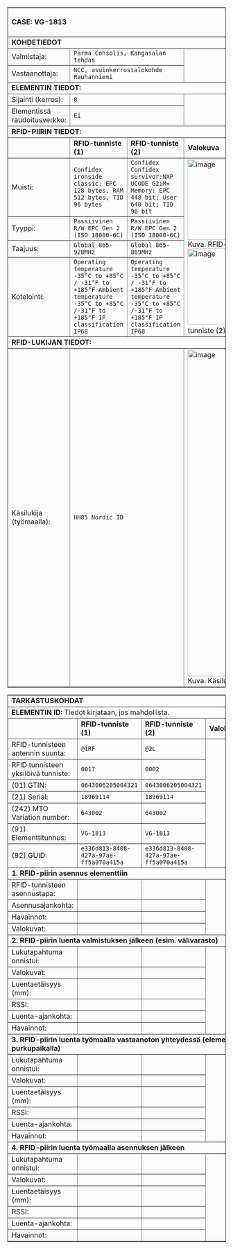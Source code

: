 <table border="1" cellspacing="0" cellpadding="0">
<tbody>
<tr><td colspan="4"><br><strong>CASE: VG-1813</strong><br><br></td></tr>
<tr><td colspan="4"><strong>KOHDETIEDOT</strong></td></tr>
<tr>  
  <td>Valmistaja:</td>
  <td colspan="2"><code>Parma Consolis, Kangasalan tehdas</code></td>
  <td rowspan="2"></td>
</tr>
<tr>
  <td>Vastaanottaja:</td>
  <td colspan="2"><code>NCC, asuinkerrostalokohde Rauhanniemi</code></td>
</tr>
<tr><td colspan="4"><strong>ELEMENTIN TIEDOT:</strong></td></tr>
<tr> <td>Sijainti (kerros):</td> <td colspan="2"><code>8</code></td>  <td rowspan="2"></td></tr>
<tr><td>Elementissä raudoitusverkko:</td> <td colspan="2"><code>Ei</code></td></tr>
<tr><td colspan="4"><strong>RFID-PIIRIN TIEDOT:</strong></td></tr>
<tr>
  <td></td>
  <td><strong>RFID-tunniste (1)</strong></td>
  <td><strong>RFID-tunniste (2)</strong></td>
  <td><strong>Valokuva</strong></td>
</tr>
<tr>
  <td>Muisti:</td>
  <td><code>Confidex ironside classic: EPC 128 bytes, RAM 512 bytes, TID 96 bytes </code></td>
  <td><code>Confidex Confidex survivor:NXP UCODE G2iM+ Memory: EPC 448 bit; User 640 bit; TID 96 bit</code></td>
  <td rowspan="4"><img width="399" height="186" alt="image" src="https://github.com/user-attachments/assets/1db27682-122b-4bb4-8de4-5c1337e464d1" /> <br> Kuva. RFID-tunniste (1)
  <img width="417" height="175" alt="image" src="https://github.com/user-attachments/assets/19f49772-869e-490a-bf21-f1e6e19e1cd2" /> Kuva. RFID-tunniste (2)
</td>
</tr>
<tr>
  <td>Tyyppi:</td>
  <td><code>Passiivinen R/W EPC Gen 2 (ISO 18000-6C)</code></td>
  <td><code>Passiivinen R/W EPC Gen 2 (ISO 18000-6C)</code></td>
</tr>
<tr>
  <td>Taajuus:</td>
  <td><code>Global 865-928MHz </code></td>
  <td><code>Global 865-869MHz </code></td>
</tr>
<tr>
  <td>Kotelointi:</td>
  <td><code>Operating temperature -35°C to +85°C / -31°F to +185°F Ambient temperature -35°C to +85°C /-31°F to +185°F IP classification IP68</code></td>
  <td><code>Operating temperature -35°C to +85°C / -31°F to +185°F Ambient temperature -35°C to +85°C /-31°F to +185°F IP classification IP68</code></td>
</tr>
<tr><td colspan="4"><strong>RFID-LUKIJAN TIEDOT:</strong></td></tr>
<tr>
  <td>Käsilukija (työmaalla):</td>
  <td colspan="2"><code>HH85 Nordic ID </code></td>
  <td><img width="526" height="754" alt="image" src="https://github.com/user-attachments/assets/1ba40ea2-0d0c-4942-98f5-38403811eeb6" /><br> Kuva. Käsilukija</td>
</tr>
</tbody>
</table>

<table border="1" cellspacing="0" cellpadding="0">
<tbody>
<tr><td colspan="4"><strong>TARKASTUSKOHDAT</strong></td></tr>
<tr><td colspan="4"><strong>ELEMENTIN ID:</strong> Tiedot kirjataan, jos mahdollista.</td></tr>
<tr>
  <td></td>
  <td><strong>RFID-tunniste (1)</strong></td>
  <td><strong>RFID-tunniste (2)</strong></td>
  <td><strong>Valokuva</strong></td>
</tr><tr>
  <td>RFID-tunnisteen antennin suunta:</td>
  <td><code>@1RF</code></td>
  <td><code>@2L</code></td>
  <td rowspan="7"></td>
</tr><tr>
  <td>RFID tunnisteen yksilöivä tunniste:</td>
  <td><code>0017</code></td>
  <td><code>0002</code></td>
</tr><tr>
  <td>(01) GTIN:</td>
  <td><code>0643006205004321</code></td>
  <td><code>0643006205004321</code></td>
</tr><tr>
  <td>(21) Serial:</td>
  <td><code>18969114</code></td>
  <td><code>18969114</code></td>
</tr><tr>
  <td>(242) MTO Variation number:</td>
  <td><code>643002</code></td>
  <td><code>643002</code></td>
</tr><tr>
  <td>(91) Elementtitunnus:</td>
  <td><code>VG-1813</code></td>
  <td><code>VG-1813</code></td>
</tr><tr>
  <td>(92) GUID:</td>
  <td><code>e336d813-8408-427a-97ae-ff5a070a415a</code></td>
  <td><code>e336d813-8408-427a-97ae-ff5a070a415a</code></td>
</tr><tr>
  <td colspan="4"><strong>1. RFID-piirin asennus elementtiin</strong></td>
</tr><tr>
  <td>RFID-tunnisteen asennustapa:</td>
  <td><code></code></td>
  <td><code></code></td>
  <td rowspan="4"></td>
</tr><tr>
  <td>Asennusajankohta:</td>
  <td><code></code></td>
  <td><code></code></td>
</tr><tr>
  <td>Havainnot:</td>
  <td><code></code></td>
  <td><code></code></td>
</tr><tr>
  <td>Valokuvat:</td>
  <td><code></code></td>
  <td><code></code></td>
</tr><tr>
  <tr><td colspan="4"><strong>2. RFID-piirin luenta valmistuksen jälkeen (esim. välivarasto)</strong></td></tr>
<tr>
  <td>Lukutapahtuma onnistui:</td>
  <td><code></code></td>
  <td><code></code></td>
  <td rowspan="6"></td>
</tr>
<tr>
  <td>Valokuvat:</td>
  <td><code></code></td>
  <td><code></code></td>
</tr>
<tr>
  <td>Luentaetäisyys (mm):</td>
  <td><code></code></td>
  <td><code></code></td>
</tr>
<tr>
  <td>RSSI:</td>
  <td><code></code></td>
  <td><code></code></td>
</tr>
<tr>
  <td>Luenta-ajankohta:</td>
  <td><code></code></td>
  <td><code></code></td>
</tr>
<tr>
  <td>Havainnot:</td>
  <td><code></code></td>
  <td><code></code></td>
</tr>
<tr><td colspan="4"><strong>3. RFID-piirin luenta työmaalla vastaanoton yhteydessä (elementin purkupaikalla)</strong></td></tr>
<tr>
  <td>Lukutapahtuma onnistui:</td>
  <td><code></code></td>
  <td><code></code></td>
  <td rowspan="6"></td>
</tr>
<tr>
  <td>Valokuvat:</td>
  <td><code></code></td>
  <td><code></code></td>
</tr>
<tr>
  <td>Luentaetäisyys (mm):</td>
  <td><code></code></td>
  <td><code></code></td>
</tr>
<tr>
  <td>RSSI:</td>
  <td><code></code></td>
  <td><code></code></td>
</tr>
<tr>
  <td>Luenta-ajankohta:</td>
  <td><code></code></td>
  <td><code></code></td>
</tr>
<tr>
  <td>Havainnot:</td>
  <td><code></code></td>
  <td><code></code></td>
</tr>
<tr><td colspan="4"><strong>4. RFID-piirin luenta työmaalla asennuksen jälkeen</strong></td></tr>
<tr>
  <td>Lukutapahtuma onnistui:</td>
  <td><code></code></td>
  <td><code></code></td>
  <td rowspan="6">
  </td>
</tr>
<tr>
  <td>Valokuvat:</td>
  <td><code></code></td>
  <td><code></code></td>
</tr>
<tr>
  <td>Luentaetäisyys (mm):</td>
  <td><code></code></td>
  <td><code></code></td>
</tr>
<tr>
  <td>RSSI:</td>
  <td><code></code></td>
  <td><code></code></td>
</tr>
<tr>
  <td>Luenta-ajankohta:</td>
  <td><code></code></td>
  <td><code></code></td>
</tr>
<tr>
  <td>Havainnot:</td>
  <td><code></code></td>
  <td><code></code></td>
</tr>
</tbody>
</table>
